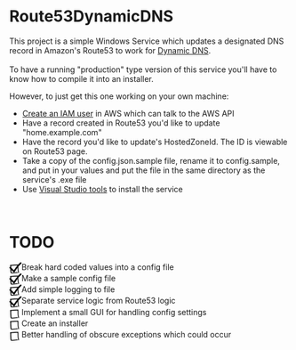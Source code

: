 # Route53DynamicDNS

This project is a simple Windows Service which updates a designated DNS record in Amazon's Route53 to work for <a href="https://www.noip.com/blog/2014/07/11/dynamic-dns-can-use-2/">Dynamic DNS</a>.</br>
</br>
To have a running "production" type version of this service you'll have to know how to compile it into an installer.</br>

However, to just get this one working on your own machine:</br>
<ul>
	<li><a href="https://www.flynsarmy.com/2015/12/setting-up-dynamic-dns-to-your-home-with-route-53/">Create an IAM user</a> in AWS which can talk to the AWS API</br></li>
	<li>Have a record created in Route53 you'd like to update "home.example.com"</br></li>
	<li>Have the record you'd like to update's HostedZoneId. The ID is viewable on Route53 page.</br></li>
	<li>Take a copy of the config.json.sample file, rename it to config.sample, and put in your values and put the file in the same directory as the service's .exe file</br></li>
	<li>Use <a href="http://www.c-sharpcorner.com/UploadFile/8a67c0/create-and-install-windows-service-step-by-step-in-C-Sharp/">Visual Studio tools</a> to install the service</br></li>
</ul>
</br>

# TODO

<img src="https://github.com/JoshuaaMichael/Route53DynamicDNS/blob/master/Images/Checkbox.png?raw=true" height="20" align="absmiddle"/>Break hard coded values into a config file</br>
<img src="https://github.com/JoshuaaMichael/Route53DynamicDNS/blob/master/Images/Checkbox.png?raw=true" height="20" align="absmiddle"/>Make a sample config file</br>
<img src="https://github.com/JoshuaaMichael/Route53DynamicDNS/blob/master/Images/Checkbox.png?raw=true" height="20" align="absmiddle"/>Add simple logging to file</br>
<img src="https://github.com/JoshuaaMichael/Route53DynamicDNS/blob/master/Images/Checkbox.png?raw=true" height="20" align="absmiddle"/>Separate service logic from Route53 logic</br>
<img src="https://github.com/JoshuaaMichael/Route53DynamicDNS/blob/master/Images/Unchecked.png?raw=true" height="20" align="absmiddle"/>Implement a small GUI for handling config settings</br>
<img src="https://github.com/JoshuaaMichael/Route53DynamicDNS/blob/master/Images/Unchecked.png?raw=true" height="20" align="absmiddle"/>Create an installer</br>
<img src="https://github.com/JoshuaaMichael/Route53DynamicDNS/blob/master/Images/Unchecked.png?raw=true" height="20" align="absmiddle"/>Better handling of obscure exceptions which could occur</br>